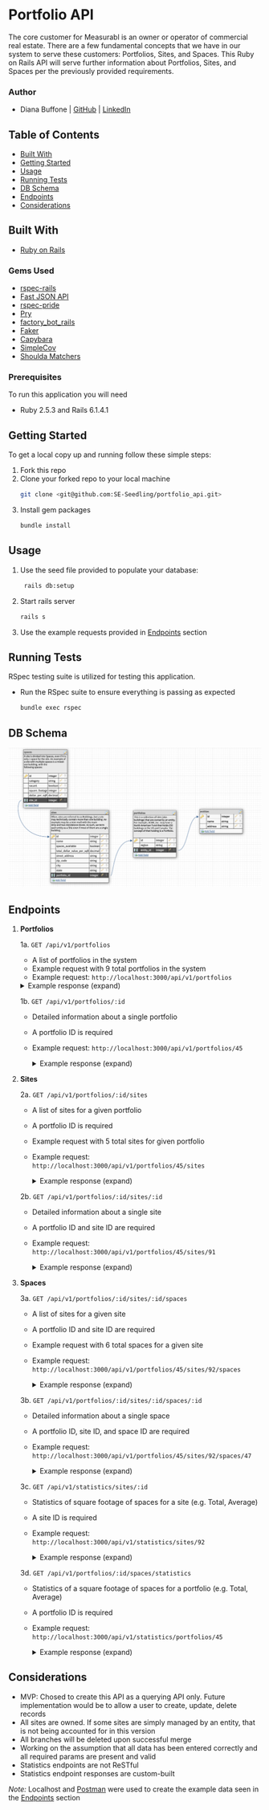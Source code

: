 # Portfolio API
The core customer for Measurabl is an owner or operator of commercial real estate. There are a few fundamental concepts that we have in our system to serve these customers: Portfolios, Sites, and Spaces.
This Ruby on Rails API will serve further information about Portfolios, Sites, and Spaces per the previously provided requirements.

### Author
- Diana Buffone | [GitHub](https://github.com/Diana20920) |
  [LinkedIn](https://www.linkedin.com/in/dianabuffone/)

## Table of Contents
  - [Built With](#built-with)
  - [Getting Started](#getting-started)
  - [Usage](#usage)
  - [Running Tests](#running-tests)
  - [DB Schema](#db-schema)
  - [Endpoints](#endpoints)
  - [Considerations](#considerations)

## Built With

* [Ruby on Rails](https://rubyonrails.org)

### Gems Used
  - [rspec-rails](https://github.com/rspec/rspec-rails)
  - [Fast JSON API](https://github.com/Netflix/fast_jsonapi)
  - [rspec-pride](https://github.com/ferrous26/rspec-pride)
  - [Pry](https://pry.github.io/)
  - [factory_bot_rails](https://github.com/thoughtbot/factory_bot_rails)
  - [Faker](https://github.com/faker-ruby/faker)
  - [Capybara](https://github.com/teamcapybara/capybara)
  - [SimpleCov](https://github.com/simplecov-ruby/simplecov)
  - [Shoulda Matchers](https://github.com/thoughtbot/shoulda-matchers)

### Prerequisites

To run this application you will need
* Ruby 2.5.3 and Rails 6.1.4.1

## Getting Started

To get a local copy up and running follow these simple steps:
1. Fork this repo
2. Clone your forked repo to your local machine
   ```sh
   git clone <git@github.com:SE-Seedling/portfolio_api.git>
   ```
3. Install gem packages
   ```sh
   bundle install
   ```

## Usage
   1. Use the seed file provided to populate your database:
       ```sh
        rails db:setup
       ```
   2. Start rails server
       ```sh
       rails s
       ```
   3. Use the example requests provided in [Endpoints](#endpoints) section

## Running Tests
RSpec testing suite is utilized for testing this application.
- Run the RSpec suite to ensure everything is passing as expected
  ```sh
  bundle exec rspec
  ```

## DB Schema
![](assets/README-8aee3db8.png)

## Endpoints
1. **Portfolios**

    1a. `GET /api/v1/portfolios`
      - A list of portfolios in the system
      - Example request with 9 total portfolios in the system
      - Example request: `http://localhost:3000/api/v1/portfolios`

      <details>
      <summary> Example response (expand) </summary>

      ```json
      {
          "data": [
              {
                  "id": "37",
                  "type": "portfolio",
                  "attributes": {
                      "region": "Longwaters"
                  }
              },
              {
                  "id": "38",
                  "type": "portfolio",
                  "attributes": {
                      "region": "Osgrey of Standfast"
                  }
              },
              {
                  "id": "39",
                  "type": "portfolio",
                  "attributes": {
                      "region": "Torrent of Littlesister"
                  }
              },
              {
                  "id": "40",
                  "type": "portfolio",
                  "attributes": {
                      "region": "Baelish of Harrenhal"
                  }
              },
              {
                  "id": "41",
                  "type": "portfolio",
                  "attributes": {
                      "region": "Toyne"
                  }
              },
              {
                  "id": "42",
                  "type": "portfolio",
                  "attributes": {
                      "region": "Grey"
                  }
              },
              {
                  "id": "43",
                  "type": "portfolio",
                  "attributes": {
                      "region": "Peasebury of Poddingfield"
                  }
              },
              {
                  "id": "44",
                  "type": "portfolio",
                  "attributes": {
                      "region": "Shepherd"
                  }
              },
              {
                  "id": "45",
                  "type": "portfolio",
                  "attributes": {
                      "region": "Butterwell"
                  }
              }
          ]
      }
      ```
      </details>

    1b. `GET /api/v1/portfolios/:id`
      - Detailed information about a single portfolio
      - A portfolio ID is required
      - Example request: `http://localhost:3000/api/v1/portfolios/45`

        <details>
        <summary>Example response (expand) </summary>

        ```json
        {
            "data": {
                "id": "45",
                "type": "portfolio_details",
                "attributes": {
                    "region": "Butterwell",
                    "total_sqft": 19098921.6,
                    "entity_id": 25
                }
            }
        }
        ```
        </details>

2. **Sites**

    2a. `GET /api/v1/portfolios/:id/sites`
      - A list of sites for a given portfolio
      - A portfolio ID is required
      - Example request with 5 total sites for given portfolio
      - Example request: `http://localhost:3000/api/v1/portfolios/45/sites`

        <details>
        <summary>Example response (expand) </summary>

        ```json
        {
            "data": [
                {
                    "id": "88",
                    "type": "site",
                    "attributes": {
                        "name": "Gembucket",
                        "portfolio_id": 45
                    }
                },
                {
                    "id": "89",
                    "type": "site",
                    "attributes": {
                        "name": "Trippledex",
                        "portfolio_id": 45
                    }
                },
                {
                    "id": "90",
                    "type": "site",
                    "attributes": {
                        "name": "Vagram",
                        "portfolio_id": 45
                    }
                },
                {
                    "id": "91",
                    "type": "site",
                    "attributes": {
                        "name": "Asoka",
                        "portfolio_id": 45
                    }
                },
                {
                    "id": "92",
                    "type": "site",
                    "attributes": {
                        "name": "Hatity",
                        "portfolio_id": 45
                    }
                }
            ]
        }
        ```
        </details>

    2b. `GET /api/v1/portfolios/:id/sites/:id`
      - Detailed information about a single site
      - A portfolio ID and site ID are required
      - Example request: `http://localhost:3000/api/v1/portfolios/45/sites/91`

        <details>
        <summary>Example response (expand) </summary>

        ```json
        {
            "data": {
                "id": "91",
                "type": "site_details",
                "attributes": {
                    "name": "Asoka",
                    "street_address": "268 Kihn Station",
                    "city": "Gildafort",
                    "state": "New Mexico",
                    "zip_code": "79509-7692",
                    "spaces_available": false,
                    "total_dollar_value_per_sqft": "35636.08",
                    "portfolio_id": 45
                }
            }
        }
        ```
        </details>

3. **Spaces**

    3a. `GET /api/v1/portfolios/:id/sites/:id/spaces`
      - A list of sites for a given site
      - A portfolio ID and site ID are required
      - Example request with 6 total spaces for a given site
      - Example request: `http://localhost:3000/api/v1/portfolios/45/sites/92/spaces`

        <details>
        <summary>Example response (expand) </summary>

        ```json
        {
            "data": [
                {
                    "id": "45",
                    "type": "space",
                    "attributes": {
                        "category": "Becco",
                        "site_id": 92
                    }
                },
                {
                    "id": "46",
                    "type": "space",
                    "attributes": {
                        "category": "Allesandro's",
                        "site_id": 92
                    }
                },
                {
                    "id": "47",
                    "type": "space",
                    "attributes": {
                        "category": "Phoebe's Apartment",
                        "site_id": 92
                    }
                },
                {
                    "id": "48",
                    "type": "space",
                    "attributes": {
                        "category": "15 Yemen Road, Yemen",
                        "site_id": 92
                    }
                },
                {
                    "id": "49",
                    "type": "space",
                    "attributes": {
                        "category": "Monica and Chandler's House",
                        "site_id": 92
                    }
                },
                {
                    "id": "50",
                    "type": "space",
                    "attributes": {
                        "category": "Phoebe's Apartment",
                        "site_id": 92
                    }
                }
            ]
        }
        ```
        </details>

    3b. `GET /api/v1/portfolios/:id/sites/:id/spaces/:id`
      - Detailed information about a single space
      - A portfolio ID, site ID, and space ID are required
      - Example request: `http://localhost:3000/api/v1/portfolios/45/sites/92/spaces/47`

        <details>
        <summary>Example response (expand) </summary>

        ```json
        {
            "data": {
                "id": "47",
                "type": "space_details",
                "attributes": {
                    "category": "Phoebe's Apartment",
                    "vacant": false,
                    "square_footage": 387.6,
                    "dollar_per_sqft": "29.17",
                    "site_id": 92
                }
            }
        }
        ```
        </details>

    3c. `GET /api/v1/statistics/sites/:id`
      - Statistics of square footage of spaces for a site (e.g. Total, Average)
      - A site ID is required
      - Example request: `http://localhost:3000/api/v1/statistics/sites/92`

        <details>
        <summary>Example response (expand) </summary>

        ```json
        {
            "site_id": 92,
            "name": "Hatity",
            "total_spaces": 6,
            "total_sqft": 3085.8,
            "average_sqft": 514.3
        }
        ```
        </details>

    3d. `GET /api/v1/portfolios/:id/spaces/statistics`
      - Statistics of a square footage of spaces for a portfolio (e.g. Total, Average)
      - A portfolio ID is required
      - Example request: `http://localhost:3000/api/v1/statistics/portfolios/45`

        <details>
        <summary>Example response (expand) </summary>

        ```json
        {
            "portfolio_id": 45,
            "region": "Butterwell",
            "total_spaces": 10,
            "total_sqft": 5315.4,
            "average_sqft": 531.54
        }
        ```
        </details>

## Considerations
- MVP: Chosed to create this API as a querying API only. Future implementation would be to allow a user to create, update, delete records
- All sites are owned. If some sites are simply managed by an entity, that is not being accounted for in this version
- All branches will be deleted upon successful merge
- Working on the assumption that all data has been entered correctly and all required params are present and valid
- Statistics endpoints are not ReSTful
- Statistics endpoint responses are custom-built

*Note:* Localhost and [Postman](https://www.postman.com/) were used to create the example data seen in the [Endpoints](#endpoints) section

